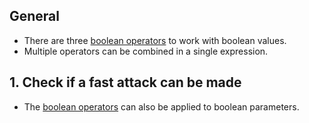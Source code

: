 ## General

- There are three [boolean operators][reference] to work with boolean values.
- Multiple operators can be combined in a single expression.

## 1. Check if a fast attack can be made

- The [boolean operators][reference] can also be applied to boolean parameters.

[reference]: https://kotlinlang.org/docs/reference/basic-types.html#booleans
